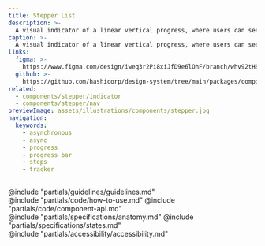 ```yaml
---
title: Stepper List
description: >-
  A visual indicator of a linear vertical progress, where users can see where they are in a given flow.
caption: >-
  A visual indicator of a linear vertical progress, where users can see where they are in a given flow.
links:
  figma: >-
    https://www.figma.com/design/iweq3r2Pi8xiJfD9e6lOhF/branch/whv92tH8FWhxb4kk6Ip3qp/HDS-Components-v2.0?m=auto&node-id=75145-47407&t=A4lORtbini1AMxQN-1
  github: >-
    https://github.com/hashicorp/design-system/tree/main/packages/components/src/components/hds/stepper
related:
  - components/stepper/indicator
  - components/stepper/nav
previewImage: assets/illustrations/components/stepper.jpg
navigation:
  keywords:
    - asynchronous
    - async
    - progress
    - progress bar
    - steps
    - tracker
---
```


<section data-tab="Guidelines">
  @include "partials/guidelines/guidelines.md"
</section>

<section data-tab="Code">
  @include "partials/code/how-to-use.md"
  @include "partials/code/component-api.md"
</section>

<section data-tab="Specifications">
  @include "partials/specifications/anatomy.md"
  @include "partials/specifications/states.md"
</section>

<section data-tab="Accessibility">
  @include "partials/accessibility/accessibility.md"
</section>
